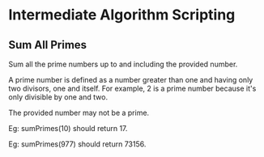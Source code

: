# Intermediate Algorithm Scripting
## Sum All Primes
Sum all the prime numbers up to and including the provided number.

A prime number is defined as a number greater than one and having only two divisors, one and itself. For example, 2 is a prime number because it's only divisible by one and two.

The provided number may not be a prime.

Eg: sumPrimes(10) should return 17.

Eg: sumPrimes(977) should return 73156.